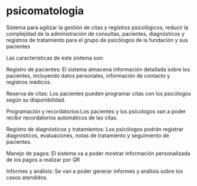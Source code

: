 # psicomatologia
Sistema para agilizar la gestión de citas y registros psicológicos, reducir la complejidad de la administración de consultas, pacientes, diagnósticos y registros de tratamiento para el grupo de psicólogos de la fundación y sus pacientes

Las características de este sistema son:

Registro de pacientes: El sistema almacena información detallada sobre los pacientes, incluyendo datos personales, información de contacto y registros médicos.

Reserva de citas: Los pacientes pueden programar citas con los psicólogos según su disponibilidad.

Programación y recordatorios:Los pacientes y los psicologos van a poder recibir recordatorios automáticos de las citas.

Registro de diagnósticos y tratamientos: Los psicólogos podrán registrar diagnósticos, evaluaciones, notas de tratamiento y seguimiento de pacientes.

Manejo de pagos: El sistema va a poder mostrar información personalizada de los pagos a realizar por QR

Informes y análisis: Se van a poder generar informes y análisis sobre los casos atendidos.
